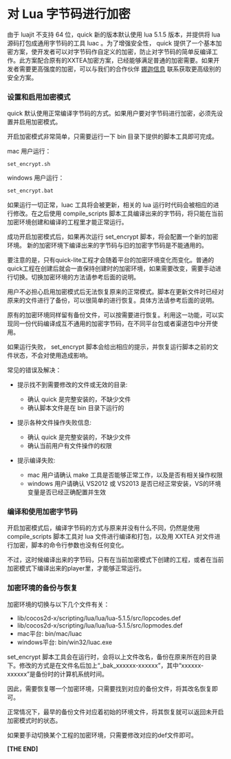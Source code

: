 # 对 Lua 字节码进行加密

由于 luajit 不支持 64 位，quick 新的版本默认使用 lua 5.1.5 版本，并提供将 lua 源码打包成通用字节码的工具 luac 。为了增强安全性， quick 提供了一个基本加密方案，使开发者可以对字节码作自定义的加密，防止对字节码的简单反编译工作。此方案配合原有的XXTEA加密方案，已经能够满足普通的加密需要。如果开发者需要更高强度的加密，可以与我们的合作伙伴 [娜迦信息](http://www.nagain.com/) 联系获取更高级别的安全方案。

### 设置和启用加密模式

quick 默认使用正常编译字节码的方式。如果用户要对字节码进行加密，必须先设置并启用加密模式。

开启加密模式非常简单，只需要运行一下 bin 目录下提供的脚本工具即可完成。

mac 用户运行：

```
set_encrypt.sh
```
windows 用户运行：

```sh
set_encrypt.bat
```
如果运行一切正常，luac 工具将会被更新，相关的 lua 运行时代码会被相应的进行修改。在之后使用 compile_scripts 脚本工具编译出来的字节码，将只能在当前加密环境创建和编译的工程里才能正常运行。

成功开启加密模式后，如果再次运行 set_encrypt 脚本，将会配置一个新的加密环境。 新的加密环境下编译出来的字节码与旧的加密字节码是不能通用的。

要注意的是，只有quick-lite工程才会随着平台的加密环境变化而变化。普通的quick工程在创建后就会一直保持创建时的加密环境，如果需要改变，需要手动进行切换。切换加密环境的方法请参考后面的说明。

用户不必担心启用加密模式后无法恢复原来的正常模式。脚本在更新文件时已经对原来的文件进行了备份，可以很简单的进行恢复。具体方法请参考后面的说明。

原有的加密环境同样留有备份文件，可以按需要进行恢复。利用这一功能，可以实现同一份代码编译成互不通用的加密字节码，在不同平台包或者渠道包中分开使用。


如果运行失败， set_encrypt 脚本会给出相应的提示，并恢复运行脚本之前的文件状态，不会对使用造成影响。

常见的错误及解决：

-   提示找不到需要修改的文件或无效的目录: 

    -   确认 quick 是完整安装的，不缺少文件
    -   确认脚本文件是在 bin 目录下运行的


-   提示各种文件操作失败信息: 

    -   确认 quick 是完整安装的，不缺少文件
    -   确认当前用户有文件操作的权限


-   提示编译失败: 

    -   mac 用户请确认 make 工具是否能够正常工作，以及是否有相关操作权限
    -   windows 用户请确认 VS2012 或 VS2013 是否已经正常安装，VS的环境变量是否已经正确配置并生效


### 编译和使用加密字节码

开启加密模式后，编译字节码的方式与原来并没有什么不同，仍然是使用 compile_scripts 脚本工具对 lua 文件进行编译和打包，以及用 XXTEA 对文件进行加密，脚本的命令行参数也没有任何变化。

不过，这时候编译出来的字节码，只有在当前加密模式下创建的工程，或者在当前加密模式下编译出来的player里，才能够正常运行。


### 加密环境的备份与恢复

加密环境的切换与以下几个文件有关：

-   lib/cocos2d-x/scripting/lua/lua/lua-5.1.5/src/lopcodes.def 
-   lib/cocos2d-x/scripting/lua/lua/lua-5.1.5/src/lopmodes.def 
-   mac平台:  bin/mac/luac
-   windows平台:  bin/win32/luac.exe

set_encrypt 脚本工具会在运行时，会将以上文件改名，备份在原来所在的目录下。修改的方式是在文件名后加上“_bak_xxxxxx-xxxxxx”，其中“xxxxxx-xxxxxx”是备份时的计算机系统时间。

因此，需要恢复哪一个加密环境，只需要找到对应的备份文件，将其改名恢复即可。

正常情况下，最早的备份文件对应着初始的环境文件，将其恢复就可以返回未开启加密模式时的状态。

如果要手动切换某个工程的加密环境，只需要修改对应的def文件即可。


**\[THE END\]**